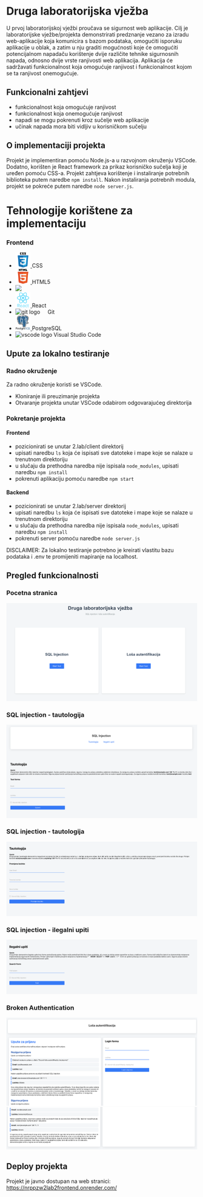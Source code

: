 # Druga laboratorijska vježba

U prvoj laboratorijskoj vježbi proučava se sigurnost web aplikacije.
Cilj je laboratorijske vježbe/projekta demonstrirati predznanje vezano za izradu web-aplikacije koja komunicira s bazom
podataka, omogućiti isporuku aplikacije u oblak, a zatim u nju graditi mogućnosti koje će omogućiti potencijalnom
napadaču korištenje dvije različite tehnike sigurnosnih napada, odnosno dvije vrste ranjivosti web aplikacija.
Aplikacija će sadržavati funkcionalnost koja omogućuje ranjivost i funkcionalnost kojom se ta ranjivost onemogućuje.

## Funkcionalni zahtjevi

- funkcionalnost koja omogućuje ranjivost
- funkcionalnost koja onemogućuje ranjivost
- napadi se mogu pokrenuti kroz sučelje web aplikacije
- učinak napada mora biti vidljiv u korisničkom sučelju

## O implementaciji projekta

Projekt je implementiran pomoću Node.js-a u razvojnom okruženju VSCode. Dodatno, korišten je React framework za prikaz
korisničko sučelja koji je uređen pomoću CSS-a.
Projekt zahtjeva korištenje i instaliranje potrebnih biblioteka putem naredbe `npm install`. Nakon instaliranja
potrebnih modula, projekt se pokreće putem naredbe `node server.js`.

# Tehnologije korištene za implementaciju

<h3>Frontend</h3>
<ul class="horizontal-list">
    <li>
        <a href="https://www.w3schools.com/css/" target="_blank" rel="noreferrer">
            <img src="https://raw.githubusercontent.com/devicons/devicon/master/icons/css3/css3-original-wordmark.svg" alt="css3" width="40" height="40"/>
        </a>
        CSS
    </li>
    <li>
        <a href="https://www.w3.org/html/" target="_blank" rel="noreferrer">
            <img src="https://raw.githubusercontent.com/devicons/devicon/master/icons/html5/html5-original-wordmark.svg" alt="html5" width="40" height="40"/>
        </a>
        HTML5
    </li>
    <li>
    <a href="https://nodejs.org"><img height=48 src="https://raw.githubusercontent.com/caiogondim/javascript-server-side-logos/master/node.js/standard/454x128.png"></a>
  </li>
    <li>
    <a href="https://reactjs.org/" target="_blank" rel="noreferrer">
        <img src="https://raw.githubusercontent.com/devicons/devicon/master/icons/react/react-original-wordmark.svg" alt="react" width="40" height="40"/>
    </a>
        React
    </li>
  <li>
    <img src="https://cdn.jsdelivr.net/gh/devicons/devicon/icons/git/git-original.svg" height="40" alt="git logo"  />
  <img width="12" /> Git
  </li>
  <li>
        <a href="https://www.postgresql.org" target="_blank" rel="noreferrer">
            <img src="https://raw.githubusercontent.com/devicons/devicon/master/icons/postgresql/postgresql-original-wordmark.svg" alt="postgresql" width="40" height="40"/>
        </a>
         PostgreSQL
    </li>
  <li>
    <img src="https://cdn.jsdelivr.net/gh/devicons/devicon/icons/vscode/vscode-original.svg" height="40" alt="vscode logo"  /> Visual Studio Code
    <img width="12" />
  </li>
</ul>

## Upute za lokalno testiranje

### Radno okruženje

Za radno okruženje koristi se VSCode.

- Kloniranje ili preuzimanje projekta
- Otvaranje projekta unutar VSCode odabirom odgovarajućeg direktorija

### Pokretanje projekta

#### Frontend
- pozicionirati se unutar 2.lab/client direktorij
- upisati naredbu `ls` koja će ispisati sve datoteke i mape koje se nalaze u trenutnom direktoriju
- u slučaju da prethodna naredba nije ispisala `node_modules`, upisati naredbu `npm install`
- pokrenuti aplikaciju pomoću naredbe `npm start`

#### Backend
- pozicionirati se unutar 2.lab/server direktorij
- upisati naredbu `ls` koja će ispisati sve datoteke i mape koje se nalaze u trenutnom direktoriju
- u slučaju da prethodna naredba nije ispisala `node_modules`, upisati naredbu `npm install`
- pokrenuti server pomoću naredbe `node server.js`

DISCLAIMER: Za lokalno testiranje potrebno je kreirati vlastitu bazu podataka i .env te promijeniti mapiranje na localhost.

## Pregled funkcionalnosti

### Pocetna stranica

<img src="./pictures/pocetna.png" style="max-width: 100%; height: auto;">

### SQL injection - tautologija

<img src="./pictures/sql1.png" style="max-width: 100%; height: auto;">

### SQL injection - tautologija

<img src="./pictures/sql2.png" style="max-width: 100%; height: auto;">

### SQL injection - ilegalni upiti

<img src="./pictures/sql3.png" style="max-width: 100%; height: auto;">

### Broken Authentication

<img src="./pictures/brokenAuth1.png" style="max-width: 100%; height: auto;">
<img src="./pictures/brokenAuth2.png" style="max-width: 100%; height: auto;">

## Deploy projekta
Projekt je javno dostupan na web stranici: https://nrppzw2lab2frontend.onrender.com/